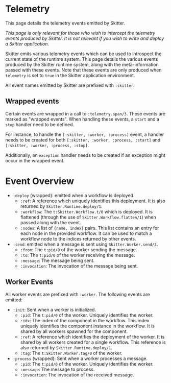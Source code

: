 # Telemetry

This page details the telemetry events emitted by Skitter.

_This page is only relevant for those who wish to intercept the telemetry events
produced by Skitter. It is not relevant if you wish to write and deploy a
Skitter application._

Skitter emits various telemetry events which can be used to introspect the
current state of the runtime system. This page details the various events
produced by the Skitter runtime system, along with the meta-information passed
with these events. Note that these events are only produced when `telemetry` is
set to `true` in the Skitter application environment.

All event names emitted by Skitter are prefixed with `:skitter`.

## Wrapped events

Certain events are wrapped in a call to `:telemetry.span/3`. These events are
marked as "wrapped events". When handling these events, a `start` and a `stop`
handler need to be defined.

For instance, to handle the `[:skitter, :worker, :process]` event, a handler
needs to be created for both `[:skitter, :worker, :process, :start]` and
`[:skitter, :worker, :process, :stop]`.

Additionally, an `exception` handler needs to be created if an exception might
occur in the wrapped event.

# Event Overview

- `:deploy` (wrapped): emitted when a workflow is deployed.
  - `:ref`: A reference which uniquely identifies this deployment. It is also
    returned by `Skitter.Runtime.deploy/1`.
  - `:workflow`: The `t:Skitter.Workflow.t/0` which is deployed. It is flattened
    (through the use of `Skitter.Workflow.flatten/1`) when passed along with
    the event.
  - `:nodes`: A list of `{name, index}` pairs. This list contains an
    entry for each node in the provided workflow. It can be used to match a
    workflow node to the indices returned by other events.
- `:send`: emitted when a message is sent using `Skitter.Worker.send/3`.
  - `:from`: The `t:pid/0` of the worker sending the message.
  - `:to`: The `t:pid/0` of the worker receiving the message.
  - `:message`: The message being sent.
  - `:invocation`: The invocation of the message being sent.

## Worker Events

All worker events are prefixed with `:worker`. The following events are emitted:

- `:init`: Sent when a worker is initialized.
  - `:pid`: The `t:pid/0` of the worker. Uniquely identifies the worker.
  - `:idx`: The index of the component in the workflow. This index uniquely
    identifies the component instance in the workflow. It is shared by all
    workers spawned for the component.
  - `:ref`: A reference which identifies the deployment of the worker. It is
    shared by all workers created for a single workflow. This reference is also
    returned by `Skitter.Runtime.deploy/1`.
  - `:tag`: The `t:Skitter.Worker.tag/0` of the worker.
- `:process` (wrapped): Sent when a worker processes a message.
  - `:pid`: The `t:pid/0` of the worker. Uniquely identifies the worker.
  - `:message`: The message to process.
  - `:invocation`: The invocation of the received message.
